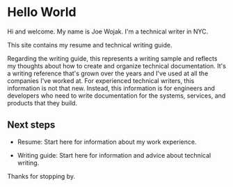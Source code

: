 # Hello World

Hi and welcome. My name is Joe Wojak. I'm a technical writer in NYC.

This site contains my resume and technical writing guide. 

Regarding the writing guide, this represents a writing sample and reflects my thoughts about how to create and organize technical documentation. It's a writing reference that's grown over the years and I've used at all the companies I've worked at. For experienced technical writers, this information is not that new. Instead, this information is for engineers and developers who need to write documentation for the systems, services, and products that they build.

## Next steps

- Resume: Start here for information about my work experience.

- Writing guide: Start here for information and advice about technical writing.

Thanks for stopping by.
